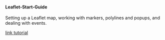 #### Leaflet-Start-Guide
Setting up a Leaflet map, working with markers, polylines and popups, and dealing with events.

[link tutorial](https://leafletjs.com/examples/quick-start/)